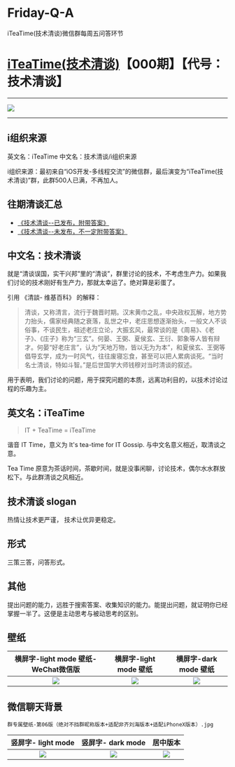 # Friday-Q-A
iTeaTime(技术清谈)微信群每周五问答环节

# [iTeaTime(技术清谈)](https://github.com/iteatimeteam/Friday-QA/issues/1)【000期】【代号：技术清谈】

--------------------------------------------


![](http://ww2.sinaimg.cn/large/006tNc79ly1g4x1lrjkpuj31sr0q2tc0.jpg)


----------


i组织来源
----------

英文名：iTeaTime
中文名：技术清谈/i组织来源

i组织来源：最初来自“iOS开发-多线程交流”的微信群，最后演变为“iTeaTime(技术清谈)”群，此群500人已满，不再加人。


往期清谈汇总
----------
 

- [《技术清谈--已发布，附带答案》](https://github.com/iteatimeteam/Friday-QA/issues?q=is%3Aissue+is%3Aopen+label%3Awiki) 
-  [《技术清谈--未发布，不一定附带答案》](https://github.com/iteatimeteam/Friday-QA/issues?q=is%3Aissue+is%3Aopen+label%3Adraft) 


中文名：技术清谈
----------


就是“清谈误国，实干兴邦”里的“清谈”，群里讨论的技术，不考虑生产力。如果我们讨论的技术刚好有生产力，那就太幸运了。绝对算是彩蛋了。

引用 《清談- 维基百科》 的解释：

> 清谈，又称清言，流行于魏晋时期。汉末黄巾之乱，中央政权瓦解，地方势力抬头，儒家经典随之衰落，乱世之中，老庄思想逐渐抬头，一般文人不谈俗事，不谈民生，祖述老庄立论，大振玄风，最常谈的是《周易》、《老子》、《庄子》称为“三玄”。何晏、王弼、夏侯玄、王衍、郭象等人皆有辩才。何晏“好老庄言”，认为“天地万物，皆以无为为本”，和夏侯玄、王弼等倡导玄学，成为一时风气，往往废寝忘食，甚至可以把人累病谈死。“当时名士清谈，特如斗智。”是后世国学大师钱穆对当时清谈的叙述。

用于表明，我们讨论的问题，用于探究问题的本质，远离功利目的，以技术讨论过程的乐趣为主。


英文名：iTeaTime
----------

> IT + TeaTime = iTeaTime

 谐音 IT Time，意义为 It's tea-time for IT Gossip. 与中文名意义相近，取清谈之意。
 


 Tea Time 原意为茶话时间，茶歇时间，就是没事闲聊，讨论技术，偶尔水水群放松下。与此群清谈之风相近。



技术清谈 slogan
----------

热情让技术更严谨，
技术让优异更稳定。

形式
----------

三策三答，问答形式。

其他
----------

提出问题的能力，远胜于搜索答案、收集知识的能力。能提出问题，就证明你已经掌握一半了。这便是主动思考与被动思考的区别。



壁纸
----------


横屏字-light mode 壁纸-WeChat微信版 |横屏字-light mode 壁纸 | 横屏字-dark mode 壁纸
:-------------:|:-------------:|:-------------:
![](http://ww3.sinaimg.cn/large/006tNc79gy1g4z7uvs8vxj30u01sxgls.jpg) |![](http://ww4.sinaimg.cn/large/006tNc79gy1g4z9ufbu6rj30u01sxaaa.jpg)|  ![](http://ww2.sinaimg.cn/large/006tNc79gy1g4z9fdknxlj30u01sx74m.jpg)



微信聊天背景
--------------------------------------------


`群专属壁纸-第06版（绝对不挡群昵称版本+适配非齐刘海版本+适配iPhoneX版本）.jpg`

竖屏字- light mode | 竖屏字- dark mode  | 居中版本
:-------------:|:-------------:|:-------------:
![](http://ww4.sinaimg.cn/large/006tNc79gy1g4zfxzti30j30u01sxjrq.jpg) |   ![](http://ww4.sinaimg.cn/large/006tNc79gy1g4zfy9mjaoj30u01sx3yy.jpg)| ![](http://ww2.sinaimg.cn/large/006tNc79gy1g4zfxm6cvwj30u01sxmzx.jpg)


 
